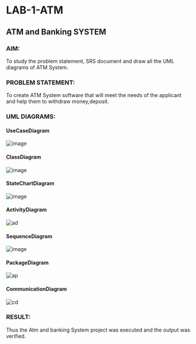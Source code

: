 # LAB-1-ATM
## ATM and Banking SYSTEM
### AIM: 
To study the problem statement, SRS document and draw all the UML diagrams of ATM
System.
### PROBLEM STATEMENT:
To create ATM System software that will meet the needs of the applicant and help them
to withdraw money,deposit.
### UML DIAGRAMS:
#### UseCaseDiagram
![image](https://github.com/Ronick2005/LAB-1-ATM/assets/83219341/d2337911-e7a2-4054-b04c-b7ee7bb17ad2)
#### ClassDiagram
![image](https://github.com/Ronick2005/LAB-1-ATM/assets/83219341/b5d7f37a-95b5-487b-8209-e96b03b45146)
#### StateChartDiagram
![image](https://github.com/Ronick2005/LAB-1-ATM/assets/83219341/793c1998-a07d-4ac4-9dbd-8f3ed929c70b)
#### ActivityDiagram
![ad](https://github.com/Ronick2005/LAB-1-ATM/assets/83219341/6d6464f0-0cfd-422e-9f2f-32d49bb67700)
#### SequenceDiagram
![image](https://github.com/Ronick2005/LAB-1-ATM/assets/83219341/eabfd1f3-96ce-4ad2-b378-519bd557fea7)
#### PackageDiagram
![ap](https://github.com/Ronick2005/LAB-1-ATM/assets/83219341/07560f8b-5bb4-4892-b847-e4f2456b53c6)
#### CommunicationDiagram
![cd](https://github.com/Ronick2005/LAB-1-ATM/assets/83219341/aae64731-3e45-4003-b33c-b5cb12b634b6)

### RESULT: 
Thus the Atm and banking System project was executed and the output was verified.
